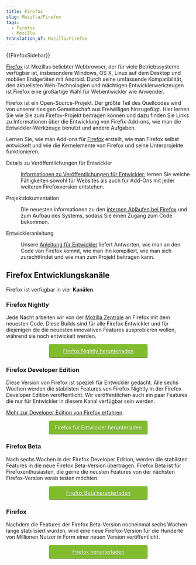 ```yaml
---
title: Firefox
slug: Mozilla/Firefox
tags:
  - Firefox
  - Mozilla
translation_of: Mozilla/Firefox
---
```

{{FirefoxSidebar}}

[Firefox](https://www.mozilla.org/firefox/) ist Mozillas beliebter Webbrowser, der für viele Betriebssysteme verfügbar ist, insbesondere Windows, OS X, Linux auf dem Desktop und mobilen Endgeräten mit Android. Durch seine umfassende Kompatibilität, den aktuellsten Web-Technologien und mächtigen Entwicklerwerkzeugen ist Firefox eine großartige Wahl für Webentwickler wie Anwender.

Firefox ist ein Open-Source-Projekt. Der größte Teil des Quellcodes wird von unserer riesigen Gemeinschaft aus Freiwilligen hinzugefügt. Hier lernen Sie wie Sie zum Firefox-Projekt beitragen können und dazu finden Sie Links zu Informationen über die Entwicklung von Firefix-Add-ons, wie man die Entwickler-Werkzeuge benutzt und andere Aufgaben.

Lernen Sie, wie man Add-ons für [Firefox](https://www.mozilla.org/firefox/) erstellt, wie man Firefox selbst entwickelt und wie die Kernelemente von Firefox und seine Unterprojekte funktionieren.

<dl><dt><span>Details zu Veröffentlichungen für Entwickler</span></dt><dd><p><a href="/de/Firefox/Releases">Informationen zu </a><a href="/de/Firefox/Releases">Veröffentlichungen für Entwickler</a>; lernen Sie welche Fähigkeiten sowohl für Websites als auch für Add-Ons mit jeder weiteren Firefoxversion entstehen.</p></dd><dt><span>Projektdokumentation</span></dt><dd><p>Die neuesten informationen zu den <a href="/de/docs/Mozilla">internen Abläufen bei Firefox</a> und zum Aufbau des Systems, sodass Sie einen Zugang zum Code bekommen.</p></dd><dt><span>Entwickleranleitung</span></dt><dd><p>Unsere <a href="/de/docs/Developer_Guide">Anleitung für Entwickler</a> liefert Antworten, wie man an den Code von Firefox kommt, wie man ihn kompiliert, wie man sich zurechtfindet und wie man zum Projekt beitragen kann.</p></dd><h2 id="Firefox_Entwicklungskanäle">Firefox Entwicklungskanäle</h2><p>Firefox ist verfügbar in vier <strong>Kanälen</strong>.</p><h3 id="Firefox_Nightly">Firefox Nightly</h3><p>Jede Nacht arbeiten wir von der <a href="/de/docs/mozilla-central">Mozilla Zentrale</a> an Firefox mit dem neuesten Code. Diese Builds sind für alle Firefox Entwickler und für diejenigen die die neuesten innovativen Features ausprobieren wollen, während sie noch entwickelt werden.</p><p><a class="external external-icon" href="https://www.mozilla.org/de/firefox/developer/" style="width: 250px; display: block; margin-left: auto; margin-right: auto; padding: 10px; text-align: center; border-radius: 4px; background-color: #81BC2E; white-space: nowrap; color: white; text-shadow: 0px 1px 0px rgba(0, 0, 0, 0.25); box-shadow: 0px 1px 0px 0px rgba(0, 0, 0, 0.2), 0px -1px 0px 0px rgba(0, 0, 0, 0.3) inset;">Firefox Nightly herunterladen</a></p><h3 id="Firefox_Developer_Edition">Firefox Developer Edition</h3><p>Diese Version von Firefox ist speziell für Entwickler gedacht. Alle sechs Wochen werden die stabilsten Features von Firefox Nightly in der Firefox Developer Edition veröffentlicht. Wir veröffentlichen auch ein paar Features die nur für Entwickler in diesem Kanal verfügbar sein werden.</p><p><a href="/de/Firefox/Developer_Edition">Mehr zur Developer Edition von Firefox erfahren</a>.</p><p><a class="external external-icon" href="https://www.mozilla.org/firefox/developer/" style="width: 250px; display: block; margin-left: auto; margin-right: auto; padding: 10px; text-align: center; border-radius: 4px; background-color: #81BC2E; white-space: nowrap; color: white; text-shadow: 0px 1px 0px rgba(0, 0, 0, 0.25); box-shadow: 0px 1px 0px 0px rgba(0, 0, 0, 0.2), 0px -1px 0px 0px rgba(0, 0, 0, 0.3) inset;">Firefox für Entwickler herunterladen</a></p><h3 id="Firefox_Beta">Firefox Beta</h3><p>Nach sechs Wochen in der Firefox Developer Edition, werden die stabilsten Features in die neue Firefox Beta-Version übertragen. Firefox Beta ist für Firefoxenthusiasten, die gerne die neusten Features von der nächsten Firefox-Version vorab testen möchten.</p><p><a class="external external-icon" href="https://www.mozilla.org/firefox/channel/#beta" style="width: 250px; display: block; margin-left: auto; margin-right: auto; padding: 10px; text-align: center; border-radius: 4px; background-color: #81BC2E; white-space: nowrap; color: white; text-shadow: 0px 1px 0px rgba(0, 0, 0, 0.25); box-shadow: 0px 1px 0px 0px rgba(0, 0, 0, 0.2), 0px -1px 0px 0px rgba(0, 0, 0, 0.3) inset;">Firefox Beta herunterladen</a></p><h3 id="Firefox">Firefox</h3><p>Nachdem die Features der Firefox Beta-Version nocheinmal sechs Wochen lange stabilisiert wurden, wird eine neue Firefox-Version für die Hunderte von Millionen Nutzer in Form einer neuen Version veröffentlicht.</p><p><a class="external external-icon" href="https://www.mozilla.org/firefox/channel/#firefox" style="width: 250px; display: block; margin-left: auto; margin-right: auto; padding: 10px; text-align: center; border-radius: 4px; background-color: #81BC2E; white-space: nowrap; color: white; text-shadow: 0px 1px 0px rgba(0, 0, 0, 0.25); box-shadow: 0px 1px 0px 0px rgba(0, 0, 0, 0.2), 0px -1px 0px 0px rgba(0, 0, 0, 0.3) inset;">Firefox herunterladen</a></p></dl>
